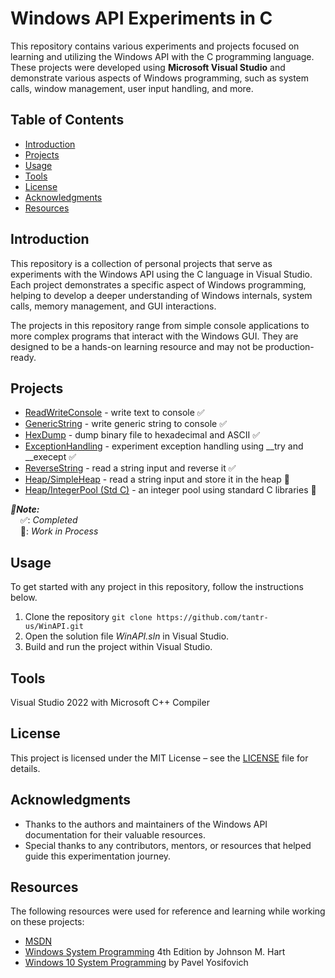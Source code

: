 

# Windows API Experiments in C

This repository contains various experiments and projects focused on learning and utilizing the Windows API with the C programming language. These projects were developed using **Microsoft Visual Studio** and demonstrate various aspects of Windows programming, such as system calls, window management, user input handling, and more.

## Table of Contents

- [Introduction](#introduction)
- [Projects](#projects)
- [Usage](#usage)
- [Tools](#tools)
- [License](#license)
- [Acknowledgments](#acknowledgments)
- [Resources](#resources)

## Introduction

This repository is a collection of personal projects that serve as experiments with the Windows API using the C language in Visual Studio. Each project demonstrates a specific aspect of Windows programming, helping to develop a deeper understanding of Windows internals, system calls, memory management, and GUI interactions.

The projects in this repository range from simple console applications to more complex programs that interact with the Windows GUI. They are designed to be a hands-on learning resource and may not be production-ready.

## Projects
- [ReadWriteConsole](ReadWriteConsole) - write text to console ✅
- [GenericString](GenericString) - write generic string to console ✅
- [HexDump](HexDump) - dump binary file to hexadecimal and ASCII ✅
- [ExceptionHandling](ExceptionHandling) - experiment exception handling using __try and __execept ✅
- [ReverseString](ReverseString) - read a string input and reverse it ✅
- [Heap/SimpleHeap](Heap/SimpleHeap) - read a string input and store it in the heap 🔲
- [Heap/IntegerPool (Std C)](Heap/IntegerPool/StdC/StdC_IPManager) - an integer pool using standard C libraries 🔲

***📝Note:*** <br>
&nbsp;&nbsp;&nbsp;&nbsp;✅: *Completed* <br>
&nbsp;&nbsp;&nbsp;&nbsp;🔲: *Work in Process*

## Usage

To get started with any project in this repository, follow the instructions below.

1. Clone the repository ```git clone https://github.com/tantr-us/WinAPI.git```
2. Open the solution file *WinAPI.sln* in Visual Studio.
3. Build and run the project within Visual Studio.

## Tools
Visual Studio 2022 with Microsoft C++ Compiler

## License

This project is licensed under the MIT License – see the [LICENSE](LICENSE) file for details.

## Acknowledgments

- Thanks to the authors and maintainers of the Windows API documentation for their valuable resources.
- Special thanks to any contributors, mentors, or resources that helped guide this experimentation journey.

## Resources

The following resources were used for reference and learning while working on these projects:

- [MSDN](https://learn.microsoft.com/en-us/windows/win32/api/)
- [Windows System Programming](https://a.co/d/idleYPN) 4th Edition by Johnson M. Hart
- [Windows 10 System Programming](https://leanpub.com/windows10systemprogramming) by Pavel Yosifovich
